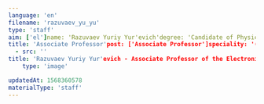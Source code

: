 ```yaml
---
language: 'en'
filename: 'razuvaev_yu_yu'
type: 'staff'
aim: ['el']name: 'Razuvaev Yuriy Yur'evich'degree: 'Candidate of Physico-Mathematical Sciences'
title: 'Associate Professor'post: ['Associate Professor']speciality: '(01.04.03) Radiophysics'contacts: []avatar:
  - src: ''
title: 'Razuvaev Yuriy Yur'evich - Associate Professor of the Electronics Department'
    type: 'image'

updatedAt: 1568360578
materialType: 'staff'
---
```


